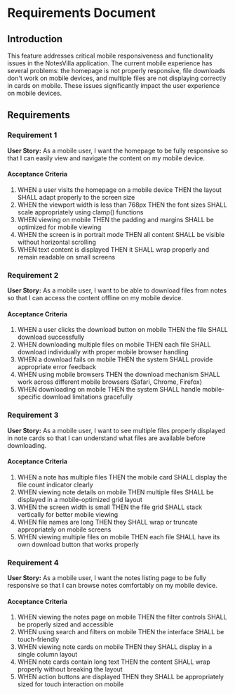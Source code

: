 # Requirements Document

## Introduction

This feature addresses critical mobile responsiveness and functionality issues in the NotesVilla application. The current mobile experience has several problems: the homepage is not properly responsive, file downloads don't work on mobile devices, and multiple files are not displaying correctly in cards on mobile. These issues significantly impact the user experience on mobile devices.

## Requirements

### Requirement 1

**User Story:** As a mobile user, I want the homepage to be fully responsive so that I can easily view and navigate the content on my mobile device.

#### Acceptance Criteria

1. WHEN a user visits the homepage on a mobile device THEN the layout SHALL adapt properly to the screen size
2. WHEN the viewport width is less than 768px THEN the font sizes SHALL scale appropriately using clamp() functions
3. WHEN viewing on mobile THEN the padding and margins SHALL be optimized for mobile viewing
4. WHEN the screen is in portrait mode THEN all content SHALL be visible without horizontal scrolling
5. WHEN text content is displayed THEN it SHALL wrap properly and remain readable on small screens

### Requirement 2

**User Story:** As a mobile user, I want to be able to download files from notes so that I can access the content offline on my mobile device.

#### Acceptance Criteria

1. WHEN a user clicks the download button on mobile THEN the file SHALL download successfully
2. WHEN downloading multiple files on mobile THEN each file SHALL download individually with proper mobile browser handling
3. WHEN a download fails on mobile THEN the system SHALL provide appropriate error feedback
4. WHEN using mobile browsers THEN the download mechanism SHALL work across different mobile browsers (Safari, Chrome, Firefox)
5. WHEN downloading on mobile THEN the system SHALL handle mobile-specific download limitations gracefully

### Requirement 3

**User Story:** As a mobile user, I want to see multiple files properly displayed in note cards so that I can understand what files are available before downloading.

#### Acceptance Criteria

1. WHEN a note has multiple files THEN the mobile card SHALL display the file count indicator clearly
2. WHEN viewing note details on mobile THEN multiple files SHALL be displayed in a mobile-optimized grid layout
3. WHEN the screen width is small THEN the file grid SHALL stack vertically for better mobile viewing
4. WHEN file names are long THEN they SHALL wrap or truncate appropriately on mobile screens
5. WHEN viewing multiple files on mobile THEN each file SHALL have its own download button that works properly

### Requirement 4

**User Story:** As a mobile user, I want the notes listing page to be fully responsive so that I can browse notes comfortably on my mobile device.

#### Acceptance Criteria

1. WHEN viewing the notes page on mobile THEN the filter controls SHALL be properly sized and accessible
2. WHEN using search and filters on mobile THEN the interface SHALL be touch-friendly
3. WHEN viewing note cards on mobile THEN they SHALL display in a single column layout
4. WHEN note cards contain long text THEN the content SHALL wrap properly without breaking the layout
5. WHEN action buttons are displayed THEN they SHALL be appropriately sized for touch interaction on mobile